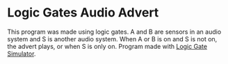 # Logic Gates Audio Advert
This program was made using logic gates. A and B are sensors in an audio system and S is another audio system. When A or B is on and S is not on, the advert plays, or when S is only on. Program made with [Logic Gate Simulator](https://kolls.net/gatesim/).
